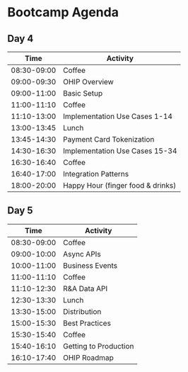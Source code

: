 # Bootcamp Agenda

## Day 4

|Time       |Activity                         |
|-----------|---------------------------------|
|08:30-09:00|Coffee                           |
|09:00-09:30|OHIP Overview                    |
|09:00-11:00|Basic Setup                      |
|11:00-11:10|Coffee                           |
|11:10-13:00|Implementation Use Cases 1-14    |
|13:00-13:45|Lunch                            |
|13:45-14:30|Payment Card Tokenization        |
|14:30-16:30|Implementation Use Cases 15-34   |
|16:30-16:40|Coffee                           |
|16:40-17:00|Integration Patterns             |
|18:00-20:00|Happy Hour (finger food & drinks)|

## Day 5

|Time       |Activity                                  |
|-----------|------------------------------------------|
|08:30-09:00|Coffee                                    |
|09:00-10:00|Async APIs                                |
|10:00-11:00|Business Events                           |
|11:00-11:10|Coffee                                    |
|11:10-12:30|R&A Data API                                |
|12:30-13:30|Lunch                                     |
|13:30-15:00|Distribution                               |
|15:00-15:30|Best Practices                             |
|15:30-15:40|Coffee                                    |
|15:40-16:10|Getting to Production                     |
|16:10-17:40|OHIP Roadmap                              |
